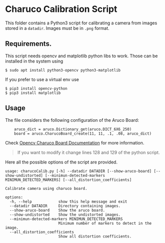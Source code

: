 # Charuco Calibration Script
This folder contains a Python3 script for calibrating a camera from images stored in a ```datadir```. Images must be in ```.png``` format.

## Requirements.
This script needs opencv and matplotlib python libs to work.
Those can be installed in the system using 
```
$ sudo apt install python3-opencv python3-matplotlib
```

If you prefer to use a virtual env use 

```
$ pip3 install opencv-python 
$ pip3 install matplotlib 
```

## Usage

The file considers the following configuration of the Aruco Board:

```
    aruco_dict = aruco.Dictionary_get(aruco.DICT_6X6_250)
    board = aruco.CharucoBoard_create(11, 11, .1, .08, aruco_dict)
```
Check [Opencv Charuco Board Documentation](https://docs.opencv.org/3.4/d0/d3c/classcv_1_1aruco_1_1CharucoBoard.html) for more information.
> If you want to modify it change lines 128 and 129 of the python script.

Here all the possible options of the script are provided.


```
usage: charucoCalib.py [-h] --datadir DATADIR [--show-aruco-board] [--show-undistorted] [--minimun-detected-markers MINIMUN_DETECTED_MARKERS] [--all_distortion_coefficients]

Calibrate camera using charuco board.

options:
  -h, --help            show this help message and exit
  --datadir DATADIR     Directory containing images.
  --show-aruco-board    Show the aruco board.
  --show-undistorted    Show the undistorted images.
  --minimun-detected-markers MINIMUN_DETECTED_MARKERS
                        Minimum number of markers to detect in the image.
  --all_distortion_coefficients
                        Show all distortion coefficients.
```
